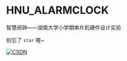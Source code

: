 # HNU_ALARMCLOCK
智慧闹钟——湖南大学小学期单片机硬件设计实验

别忘了 `star` 喔~

 [![CSDN](https://img.shields.io/badge/CSDN-HNUJSY-red)](https://blog.csdn.net/HNUPCJ)   
